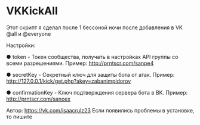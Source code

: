 # VKKickAll

Этот скрипт я сделал после 1 бессоной ночи после добавления в VK @all и @everyone

Настройки:

● token           - Токен сообщества, получать в настройках API группы со всеми разрешениями. 
                    Пример: http://prntscr.com/sanpe4

● secretKey       - Секретный ключ для защиты бота от атак.
                    Пример: http://127.0.0.1/kick/get.php?akey=zabanimpidorov

● confirmationKey - Ключ подтверждения сервера бота в ВК.
                    Пример: http://prntscr.com/sanoex

Автор:
https://vk.com/isaacrulz23
Если появились проблемы в установке, то пишите
